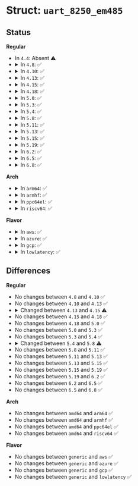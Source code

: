 # Struct: <code>uart_8250_em485</code>

## Status
<b>Regular</b>
<ul>
<li>
In <code>4.4</code>: Absent ⚠️
</li>
<li>
<details>
<summary>In <code>4.8</code>: ✅</summary>

```c
struct uart_8250_em485 {
    struct timer_list start_tx_timer;
    struct timer_list stop_tx_timer;
    struct timer_list *active_timer;
};
```
</details>
</li>
<li>
<details>
<summary>In <code>4.10</code>: ✅</summary>

```c
struct uart_8250_em485 {
    struct timer_list start_tx_timer;
    struct timer_list stop_tx_timer;
    struct timer_list *active_timer;
};
```
</details>
</li>
<li>
<details>
<summary>In <code>4.13</code>: ✅</summary>

```c
struct uart_8250_em485 {
    struct timer_list start_tx_timer;
    struct timer_list stop_tx_timer;
    struct timer_list *active_timer;
};
```
</details>
</li>
<li>
<details>
<summary>In <code>4.15</code>: ✅</summary>

```c
struct uart_8250_em485 {
    struct hrtimer start_tx_timer;
    struct hrtimer stop_tx_timer;
    struct hrtimer *active_timer;
    struct uart_8250_port *port;
};
```
</details>
</li>
<li>
<details>
<summary>In <code>4.18</code>: ✅</summary>

```c
struct uart_8250_em485 {
    struct hrtimer start_tx_timer;
    struct hrtimer stop_tx_timer;
    struct hrtimer *active_timer;
    struct uart_8250_port *port;
};
```
</details>
</li>
<li>
<details>
<summary>In <code>5.0</code>: ✅</summary>

```c
struct uart_8250_em485 {
    struct hrtimer start_tx_timer;
    struct hrtimer stop_tx_timer;
    struct hrtimer *active_timer;
    struct uart_8250_port *port;
};
```
</details>
</li>
<li>
<details>
<summary>In <code>5.3</code>: ✅</summary>

```c
struct uart_8250_em485 {
    struct hrtimer start_tx_timer;
    struct hrtimer stop_tx_timer;
    struct hrtimer *active_timer;
    struct uart_8250_port *port;
};
```
</details>
</li>
<li>
<details>
<summary>In <code>5.4</code>: ✅</summary>

```c
struct uart_8250_em485 {
    struct hrtimer start_tx_timer;
    struct hrtimer stop_tx_timer;
    struct hrtimer *active_timer;
    struct uart_8250_port *port;
};
```
</details>
</li>
<li>
<details>
<summary>In <code>5.8</code>: ✅</summary>

```c
struct uart_8250_em485 {
    struct hrtimer start_tx_timer;
    struct hrtimer stop_tx_timer;
    struct hrtimer *active_timer;
    struct uart_8250_port *port;
    unsigned int tx_stopped;
};
```
</details>
</li>
<li>
<details>
<summary>In <code>5.11</code>: ✅</summary>

```c
struct uart_8250_em485 {
    struct hrtimer start_tx_timer;
    struct hrtimer stop_tx_timer;
    struct hrtimer *active_timer;
    struct uart_8250_port *port;
    unsigned int tx_stopped;
};
```
</details>
</li>
<li>
<details>
<summary>In <code>5.13</code>: ✅</summary>

```c
struct uart_8250_em485 {
    struct hrtimer start_tx_timer;
    struct hrtimer stop_tx_timer;
    struct hrtimer *active_timer;
    struct uart_8250_port *port;
    unsigned int tx_stopped;
};
```
</details>
</li>
<li>
<details>
<summary>In <code>5.15</code>: ✅</summary>

```c
struct uart_8250_em485 {
    struct hrtimer start_tx_timer;
    struct hrtimer stop_tx_timer;
    struct hrtimer *active_timer;
    struct uart_8250_port *port;
    unsigned int tx_stopped;
};
```
</details>
</li>
<li>
<details>
<summary>In <code>5.19</code>: ✅</summary>

```c
struct uart_8250_em485 {
    struct hrtimer start_tx_timer;
    struct hrtimer stop_tx_timer;
    struct hrtimer *active_timer;
    struct uart_8250_port *port;
    unsigned int tx_stopped;
};
```
</details>
</li>
<li>
<details>
<summary>In <code>6.2</code>: ✅</summary>

```c
struct uart_8250_em485 {
    struct hrtimer start_tx_timer;
    struct hrtimer stop_tx_timer;
    struct hrtimer *active_timer;
    struct uart_8250_port *port;
    unsigned int tx_stopped;
};
```
</details>
</li>
<li>
<details>
<summary>In <code>6.5</code>: ✅</summary>

```c
struct uart_8250_em485 {
    struct hrtimer start_tx_timer;
    struct hrtimer stop_tx_timer;
    struct hrtimer *active_timer;
    struct uart_8250_port *port;
    unsigned int tx_stopped;
};
```
</details>
</li>
<li>
<details>
<summary>In <code>6.8</code>: ✅</summary>

```c
struct uart_8250_em485 {
    struct hrtimer start_tx_timer;
    struct hrtimer stop_tx_timer;
    struct hrtimer *active_timer;
    struct uart_8250_port *port;
    unsigned int tx_stopped;
};
```
</details>
</li>
</ul>
<b>Arch</b>
<ul>
<li>
<details>
<summary>In <code>arm64</code>: ✅</summary>

```c
struct uart_8250_em485 {
    struct hrtimer start_tx_timer;
    struct hrtimer stop_tx_timer;
    struct hrtimer *active_timer;
    struct uart_8250_port *port;
};
```
</details>
</li>
<li>
<details>
<summary>In <code>armhf</code>: ✅</summary>

```c
struct uart_8250_em485 {
    struct hrtimer start_tx_timer;
    struct hrtimer stop_tx_timer;
    struct hrtimer *active_timer;
    struct uart_8250_port *port;
};
```
</details>
</li>
<li>
<details>
<summary>In <code>ppc64el</code>: ✅</summary>

```c
struct uart_8250_em485 {
    struct hrtimer start_tx_timer;
    struct hrtimer stop_tx_timer;
    struct hrtimer *active_timer;
    struct uart_8250_port *port;
};
```
</details>
</li>
<li>
<details>
<summary>In <code>riscv64</code>: ✅</summary>

```c
struct uart_8250_em485 {
    struct hrtimer start_tx_timer;
    struct hrtimer stop_tx_timer;
    struct hrtimer *active_timer;
    struct uart_8250_port *port;
};
```
</details>
</li>
</ul>
<b>Flavor</b>
<ul>
<li>
<details>
<summary>In <code>aws</code>: ✅</summary>

```c
struct uart_8250_em485 {
    struct hrtimer start_tx_timer;
    struct hrtimer stop_tx_timer;
    struct hrtimer *active_timer;
    struct uart_8250_port *port;
};
```
</details>
</li>
<li>
<details>
<summary>In <code>azure</code>: ✅</summary>

```c
struct uart_8250_em485 {
    struct hrtimer start_tx_timer;
    struct hrtimer stop_tx_timer;
    struct hrtimer *active_timer;
    struct uart_8250_port *port;
};
```
</details>
</li>
<li>
<details>
<summary>In <code>gcp</code>: ✅</summary>

```c
struct uart_8250_em485 {
    struct hrtimer start_tx_timer;
    struct hrtimer stop_tx_timer;
    struct hrtimer *active_timer;
    struct uart_8250_port *port;
};
```
</details>
</li>
<li>
<details>
<summary>In <code>lowlatency</code>: ✅</summary>

```c
struct uart_8250_em485 {
    struct hrtimer start_tx_timer;
    struct hrtimer stop_tx_timer;
    struct hrtimer *active_timer;
    struct uart_8250_port *port;
};
```
</details>
</li>
</ul>

## Differences
<b>Regular</b>
<ul>
<li>
No changes between <code>4.8</code> and <code>4.10</code> ✅
</li>
<li>
No changes between <code>4.10</code> and <code>4.13</code> ✅
</li>
<li>
<details>
<summary>Changed between <code>4.13</code> and <code>4.15</code> ⚠️</summary>
<ul>
<li>
<b>Field added. </b>
<code>struct uart_8250_port *port</code>
</li>
<li>
<b>Field type changed. </b>
<code>struct timer_list start_tx_timer</code> ➡️ <code>struct hrtimer start_tx_timer</code>
</li>
<li>
<b>Field type changed. </b>
<code>struct timer_list stop_tx_timer</code> ➡️ <code>struct hrtimer stop_tx_timer</code>
</li>
<li>
<b>Field type changed. </b>
<code>struct timer_list *active_timer</code> ➡️ <code>struct hrtimer *active_timer</code>
</li>
</ul>
</details>
</li>
<li>
No changes between <code>4.15</code> and <code>4.18</code> ✅
</li>
<li>
No changes between <code>4.18</code> and <code>5.0</code> ✅
</li>
<li>
No changes between <code>5.0</code> and <code>5.3</code> ✅
</li>
<li>
No changes between <code>5.3</code> and <code>5.4</code> ✅
</li>
<li>
<details>
<summary>Changed between <code>5.4</code> and <code>5.8</code> ⚠️</summary>
<ul>
<li>
<b>Field added. </b>
<code>unsigned int tx_stopped</code>
</li>
</ul>
</details>
</li>
<li>
No changes between <code>5.8</code> and <code>5.11</code> ✅
</li>
<li>
No changes between <code>5.11</code> and <code>5.13</code> ✅
</li>
<li>
No changes between <code>5.13</code> and <code>5.15</code> ✅
</li>
<li>
No changes between <code>5.15</code> and <code>5.19</code> ✅
</li>
<li>
No changes between <code>5.19</code> and <code>6.2</code> ✅
</li>
<li>
No changes between <code>6.2</code> and <code>6.5</code> ✅
</li>
<li>
No changes between <code>6.5</code> and <code>6.8</code> ✅
</li>
</ul>
<b>Arch</b>
<ul>
<li>
No changes between <code>amd64</code> and <code>arm64</code> ✅
</li>
<li>
No changes between <code>amd64</code> and <code>armhf</code> ✅
</li>
<li>
No changes between <code>amd64</code> and <code>ppc64el</code> ✅
</li>
<li>
No changes between <code>amd64</code> and <code>riscv64</code> ✅
</li>
</ul>
<b>Flavor</b>
<ul>
<li>
No changes between <code>generic</code> and <code>aws</code> ✅
</li>
<li>
No changes between <code>generic</code> and <code>azure</code> ✅
</li>
<li>
No changes between <code>generic</code> and <code>gcp</code> ✅
</li>
<li>
No changes between <code>generic</code> and <code>lowlatency</code> ✅
</li>
</ul>
